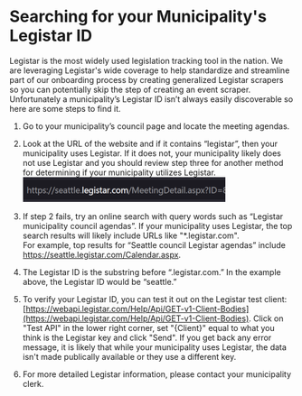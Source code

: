 # Searching for your Municipality's Legistar ID

Legistar is the most widely used legislation tracking tool in the nation. We are 
leveraging Legistar's wide coverage to help standardize and streamline part of our 
onboarding process by creating generalized Legistar scrapers so you can potentially 
skip the step of creating an event scraper. Unfortunately a municipality’s Legistar ID 
isn’t always easily discoverable so here are some steps to find it.

1. Go to your municipality’s council page and locate the meeting agendas.

2. Look at the URL of the website and if it contains “legistar”, then your 
municipality uses Legistar. If it does not, your municipality likely does not use 
Legistar and you should review step three for another method for determining if your 
municipality utilizes Legistar.  
![Legistar ID for Seattle](./images/seattle_legistar_url.png)

3. If step 2 fails, try an online search with query words such as “Legistar 
municipality council agendas”. If your municipality uses Legistar, the top search 
results will likely include URLs like "*.legistar.com".  
For example, top results for “Seattle council Legistar agendas” include 
https://seattle.legistar.com/Calendar.aspx.

4. The Legistar ID is the substring before “.legistar.com.” In the example above, the 
Legistar ID would be “seattle.”

5. To verify your Legistar ID, you can test it out on the Legistar test client: 
[https://webapi.legistar.com/Help/Api/GET-v1-Client-Bodies](https://webapi.legistar.com/Help/Api/GET-v1-Client-Bodies). 
Click on "Test API" in the lower right corner, set "{Client}" equal to what you think 
is the Legistar key and click "Send". If you get back any error message, it is likely 
that while your municipality uses Legistar, the data isn't made publically available 
or they use a different key.

6. For more detailed Legistar information, please contact your municipality clerk.
